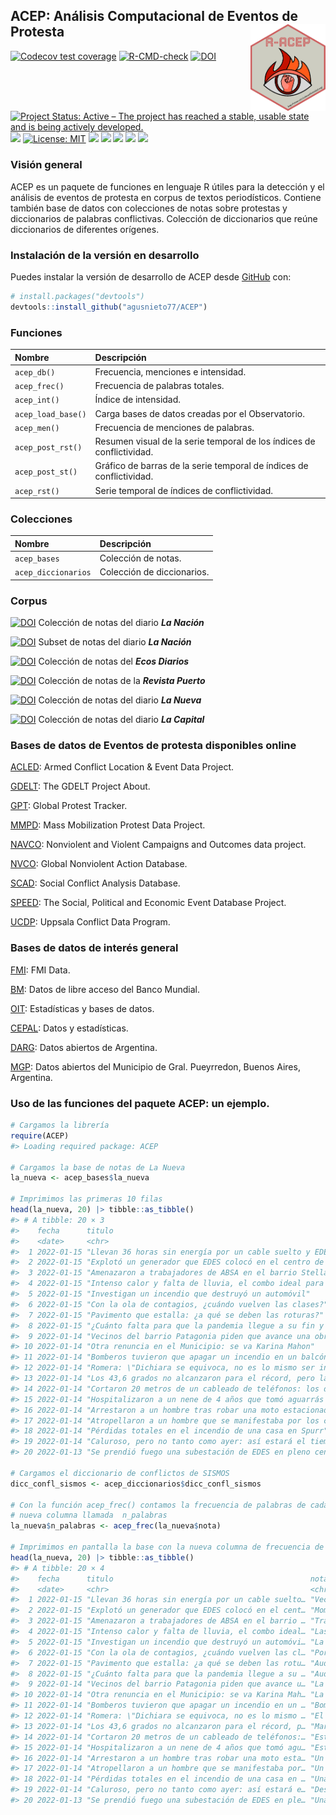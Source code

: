 
<!-- README.md is generated from README.Rmd. Please edit that file -->

## ACEP: Análisis Computacional de Eventos de Protesta<img src="man/figures/logo.png" align="right" height="139"/>

<!-- badges: start -->

[![Codecov test
coverage](https://codecov.io/gh/agusnieto77/ACEP/branch/master/graph/badge.svg)](https://app.codecov.io/gh/agusnieto77/ACEP?branch=master)
[![R-CMD-check](https://github.com/agusnieto77/ACEP/workflows/R-CMD-check/badge.svg)](https://github.com/agusnieto77/ACEP/actions)
[![DOI](https://zenodo.org/badge/DOI/10.5281/zenodo.6800706.svg)](https://doi.org/10.5281/zenodo.6800706)
[![Project Status: Active – The project has reached a stable, usable
state and is being actively
developed.](https://www.repostatus.org/badges/latest/active.svg)](https://www.repostatus.org/#active)
[![](https://img.shields.io/badge/devel%20version-0.0.1.9000-blue.svg)](https://github.com/agusnieto77/ACEP)
[![License:
MIT](https://img.shields.io/badge/license-MIT-blue.svg)](https://cran.r-project.org/web/licenses/MIT)
[![](https://img.shields.io/github/languages/code-size/agusnieto77/ACEP.svg)](https://github.com/agusnieto77/ACEP)
[![](https://img.shields.io/badge/lifecycle-stable-brightgreen.svg)](https://lifecycle.r-lib.org/articles/stages.html#stable)
[![](https://img.shields.io/badge/Build%20with-R%20&%20RStudio-blue?style=plastic=appveyor)](https://github.com/agusnieto77/ACEP)
[![](https://img.shields.io/badge/ACEP-ready%20to%20use-color:%20#39c?style=plastic=appveyor)](https://github.com/agusnieto77/ACEP)
[![](https://img.shields.io/badge/Developed%20by-SISMOS-darkred?style=plastic=appveyor)](https://observatoriodeconflictividad.org/el-pulso-de-la-conflictividad-en-tiempo-real/)

<!-- badges: end -->

### Visión general

ACEP es un paquete de funciones en lenguaje R útiles para la detección y
el análisis de eventos de protesta en corpus de textos periodísticos.
Contiene también base de datos con colecciones de notas sobre protestas
y diccionarios de palabras conflictivas. Colección de diccionarios que
reúne diccionarios de diferentes orígenes.

### Instalación de la versión en desarrollo

Puedes instalar la versión de desarrollo de ACEP desde
[GitHub](https://github.com/) con:

``` r
# install.packages("devtools")
devtools::install_github("agusnieto77/ACEP")
```

### Funciones

| Nombre             | Descripción                                                           |
|:-------------------|:----------------------------------------------------------------------|
| `acep_db()`        | Frecuencia, menciones e intensidad.                                   |
| `acep_frec()`      | Frecuencia de palabras totales.                                       |
| `acep_int()`       | Índice de intensidad.                                                 |
| `acep_load_base()` | Carga bases de datos creadas por el Observatorio.                     |
| `acep_men()`       | Frecuencia de menciones de palabras.                                  |
| `acep_post_rst()`  | Resumen visual de la serie temporal de los índices de conflictividad. |
| `acep_post_st()`   | Gráfico de barras de la serie temporal de índices de conflictividad.  |
| `acep_rst()`       | Serie temporal de índices de conflictividad.                          |

### Colecciones

| Nombre              | Descripción                |
|:--------------------|:---------------------------|
| `acep_bases`        | Colección de notas.        |
| `acep_diccionarios` | Colección de diccionarios. |

### Corpus

[![DOI](https://zenodo.org/badge/DOI/10.5281/zenodo.6800663.svg)](https://doi.org/10.5281/zenodo.6800663)
Colección de notas del diario ***La Nación***

[![DOI](https://zenodo.org/badge/DOI/10.5281/zenodo.6800765.svg)](https://doi.org/10.5281/zenodo.6800765)
Subset de notas del diario ***La Nación***

[![DOI](https://zenodo.org/badge/DOI/10.5281/zenodo.6800617.svg)](https://doi.org/10.5281/zenodo.6800617)
Colección de notas del ***Ecos Diarios***

[![DOI](https://zenodo.org/badge/DOI/10.5281/zenodo.6800637.svg)](https://doi.org/10.5281/zenodo.6800637)
Colección de notas de la ***Revista Puerto***

[![DOI](https://zenodo.org/badge/DOI/10.5281/zenodo.6800650.svg)](https://doi.org/10.5281/zenodo.6800650)
Colección de notas del diario ***La Nueva***

[![DOI](https://zenodo.org/badge/DOI/10.5281/zenodo.6800660.svg)](https://doi.org/10.5281/zenodo.6800660)
Colección de notas del diario ***La Capital***

### Bases de datos de Eventos de protesta disponibles online

[ACLED](https://acleddata.com/#/dashboard): Armed Conflict Location &
Event Data Project.

[GDELT](https://www.gdeltproject.org/): The GDELT Project About.

[GPT](https://carnegieendowment.org/publications/interactive/protest-tracker#):
Global Protest Tracker.

[MMPD](https://dataverse.harvard.edu/dataverse/MMdata): Mass
Mobilization Protest Data Project.

[NAVCO](https://dataverse.harvard.edu/dataverse/navco): Nonviolent and
Violent Campaigns and Outcomes data project.

[NVCO](https://nvdatabase.swarthmore.edu/): Global Nonviolent Action
Database.

[SCAD](https://www.strausscenter.org/ccaps-research-areas/social-conflict/database/):
Social Conflict Analysis Database.

[SPEED](https://clinecenter.illinois.edu/project/human-loop-event-data-projects/SPEED):
The Social, Political and Economic Event Database Project.

[UCDP](https://www.pcr.uu.se/research/ucdp/): Uppsala Conflict Data
Program.

### Bases de datos de interés general

[FMI](https://data.imf.org/?sk=388dfa60-1d26-4ade-b505-a05a558d9a42):
FMI Data.

[BM](https://datos.bancomundial.org/): Datos de libre acceso del Banco
Mundial.

[OIT](https://www.ilo.org/global/statistics-and-databases/lang--es/index.htm):
Estadísticas y bases de datos.

[CEPAL](https://www.cepal.org/es/datos-y-estadisticas): Datos y
estadísticas.

[DARG](https://www.datos.gob.ar/): Datos abiertos de Argentina.

[MGP](https://datos.mardelplata.gob.ar/): Datos abiertos del Municipio
de Gral. Pueyrredon, Buenos Aires, Argentina.

### Uso de las funciones del paquete ACEP: un ejemplo.

``` r
# Cargamos la librería
require(ACEP)
#> Loading required package: ACEP

# Cargamos la base de notas de La Nueva
la_nueva <- acep_bases$la_nueva

# Imprimimos las primeras 10 filas
head(la_nueva, 20) |> tibble::as_tibble()
#> # A tibble: 20 × 3
#>    fecha      titulo                                                       nota 
#>    <date>     <chr>                                                        <chr>
#>  1 2022-01-15 "Llevan 36 horas sin energía por un cable suelto y EDES cal… "Vec…
#>  2 2022-01-15 "Explotó un generador que EDES colocó en el centro de la ci… "Mom…
#>  3 2022-01-15 "Amenazaron a trabajadores de ABSA en el barrio Stella Mari… "Tra…
#>  4 2022-01-15 "Intenso calor y falta de lluvia, el combo ideal para los i… "Las…
#>  5 2022-01-15 "Investigan un incendio que destruyó un automóvil"           "La …
#>  6 2022-01-15 "Con la ola de contagios, ¿cuándo vuelven las clases?"       "Por…
#>  7 2022-01-15 "Pavimento que estalla: ¿a qué se deben las roturas?"        "Aud…
#>  8 2022-01-15 "¿Cuánto falta para que la pandemia llegue a su fin y pase … "Aud…
#>  9 2022-01-14 "Vecinos del barrio Patagonia piden que avance una obra en … "La …
#> 10 2022-01-14 "Otra renuncia en el Municipio: se va Karina Mahon"          "La …
#> 11 2022-01-14 "Bomberos tuvieron que apagar un incendio en un balcón"      "Bom…
#> 12 2022-01-14 "Romera: \"Dichiara se equivoca, no es lo mismo ser intende… "El …
#> 13 2022-01-14 "Los 43,6 grados no alcanzaron para el récord, pero la marc… "Mar…
#> 14 2022-01-14 "Cortaron 20 metros de un cableado de teléfonos: los detuvi… "Est…
#> 15 2022-01-14 "Hospitalizaron a un nene de 4 años que tomó aguarrás por e… "Est…
#> 16 2022-01-14 "Arrestaron a un hombre tras robar una moto estacionada en … "Un …
#> 17 2022-01-14 "Atropellaron a un hombre que se manifestaba por los cortes… "Un …
#> 18 2022-01-14 "Pérdidas totales en el incendio de una casa en Spurr"       "Una…
#> 19 2022-01-14 "Caluroso, pero no tanto como ayer: así estará el tiempo es… "Des…
#> 20 2022-01-13 "Se prendió fuego una subestación de EDES en pleno centro"   "Una…

# Cargamos el diccionario de conflictos de SISMOS
dicc_confl_sismos <- acep_diccionarios$dicc_confl_sismos

# Con la función acep_frec() contamos la frecuencia de palabras de cada nota y creamos una
# nueva columna llamada  n_palabras
la_nueva$n_palabras <- acep_frec(la_nueva$nota)

# Imprimimos en pantalla la base con la nueva columna de frecuencia de palabras
head(la_nueva, 20) |> tibble::as_tibble()
#> # A tibble: 20 × 4
#>    fecha      titulo                                            nota  n_palabras
#>    <date>     <chr>                                             <chr>      <int>
#>  1 2022-01-15 "Llevan 36 horas sin energía por un cable suelto… "Vec…        208
#>  2 2022-01-15 "Explotó un generador que EDES colocó en el cent… "Mom…         97
#>  3 2022-01-15 "Amenazaron a trabajadores de ABSA en el barrio … "Tra…        176
#>  4 2022-01-15 "Intenso calor y falta de lluvia, el combo ideal… "Las…        815
#>  5 2022-01-15 "Investigan un incendio que destruyó un automóvi… "La …        115
#>  6 2022-01-15 "Con la ola de contagios, ¿cuándo vuelven las cl… "Por…        742
#>  7 2022-01-15 "Pavimento que estalla: ¿a qué se deben las rotu… "Aud…        810
#>  8 2022-01-15 "¿Cuánto falta para que la pandemia llegue a su … "Aud…       1029
#>  9 2022-01-14 "Vecinos del barrio Patagonia piden que avance u… "La …        274
#> 10 2022-01-14 "Otra renuncia en el Municipio: se va Karina Mah… "La …        112
#> 11 2022-01-14 "Bomberos tuvieron que apagar un incendio en un … "Bom…         73
#> 12 2022-01-14 "Romera: \"Dichiara se equivoca, no es lo mismo … "El …        428
#> 13 2022-01-14 "Los 43,6 grados no alcanzaron para el récord, p… "Mar…        689
#> 14 2022-01-14 "Cortaron 20 metros de un cableado de teléfonos:… "Est…        146
#> 15 2022-01-14 "Hospitalizaron a un nene de 4 años que tomó agu… "Est…        109
#> 16 2022-01-14 "Arrestaron a un hombre tras robar una moto esta… "Un …        121
#> 17 2022-01-14 "Atropellaron a un hombre que se manifestaba por… "Un …        208
#> 18 2022-01-14 "Pérdidas totales en el incendio de una casa en … "Una…        123
#> 19 2022-01-14 "Caluroso, pero no tanto como ayer: así estará e… "Des…        167
#> 20 2022-01-13 "Se prendió fuego una subestación de EDES en ple… "Una…         67
```
